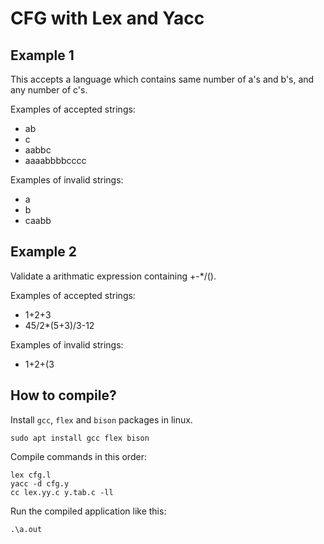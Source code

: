 # CFG with Lex and Yacc

## Example 1

This accepts a language which contains same number of a's and b's, and any number of c's.

Examples of accepted strings:

- ab
- c
- aabbc
- aaaabbbbcccc

Examples of invalid strings:

- a
- b
- caabb

## Example 2

Validate a arithmatic expression containing +-*/().

Examples of accepted strings:

- 1+2+3
- 45/2*(5+3)/3-12

Examples of invalid strings:

- 1+2+(3

## How to compile?

Install `gcc`, `flex` and `bison` packages in linux.

```
sudo apt install gcc flex bison
```

Compile commands in this order:

```
lex cfg.l
yacc -d cfg.y
cc lex.yy.c y.tab.c -ll
```

Run the compiled application like this:

```
.\a.out
```
